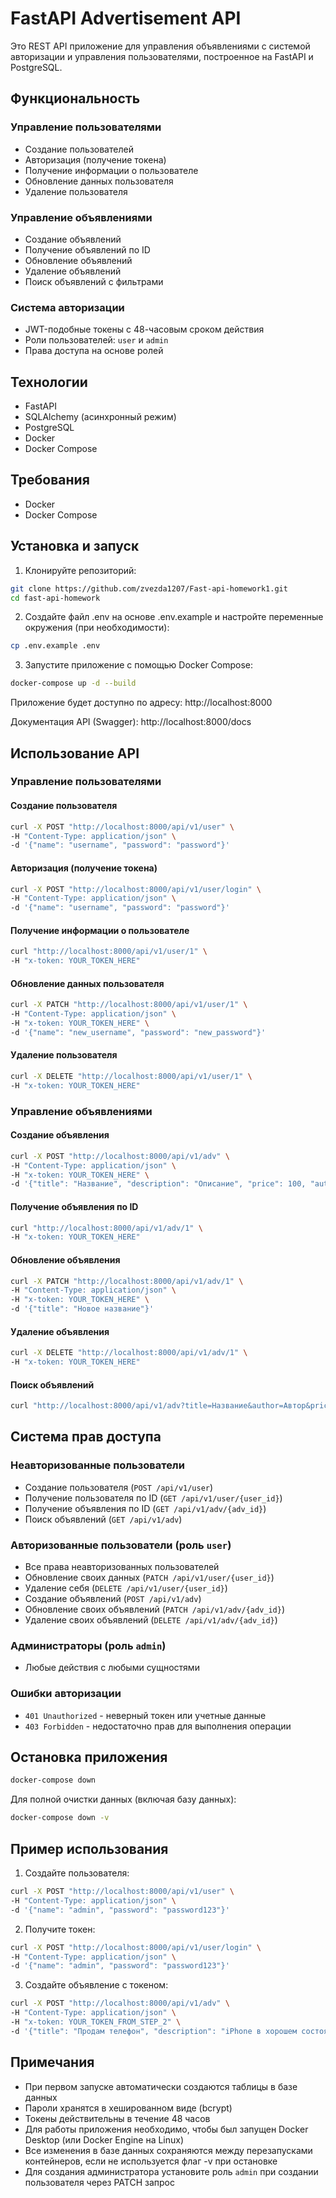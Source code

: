 # FastAPI Advertisement API

Это REST API приложение для управления объявлениями с системой авторизации и управления пользователями, построенное на FastAPI и PostgreSQL.

## Функциональность

### Управление пользователями
- Создание пользователей
- Авторизация (получение токена)
- Получение информации о пользователе
- Обновление данных пользователя
- Удаление пользователя

### Управление объявлениями
- Создание объявлений
- Получение объявлений по ID
- Обновление объявлений
- Удаление объявлений
- Поиск объявлений с фильтрами

### Система авторизации
- JWT-подобные токены с 48-часовым сроком действия
- Роли пользователей: `user` и `admin`
- Права доступа на основе ролей

## Технологии

- FastAPI
- SQLAlchemy (асинхронный режим)
- PostgreSQL
- Docker
- Docker Compose

## Требования

- Docker
- Docker Compose

## Установка и запуск

1. Клонируйте репозиторий:
   
```bash
git clone https://github.com/zvezda1207/Fast-api-homework1.git
cd fast-api-homework
```

2. Создайте файл .env на основе .env.example и настройте переменные окружения (при необходимости):


```bash
cp .env.example .env
```

3. Запустите приложение с помощью Docker Compose:

```bash
docker-compose up -d --build
```

Приложение будет доступно по адресу: http://localhost:8000

Документация API (Swagger): http://localhost:8000/docs

## Использование API

### Управление пользователями

#### Создание пользователя
```bash
curl -X POST "http://localhost:8000/api/v1/user" \
-H "Content-Type: application/json" \
-d '{"name": "username", "password": "password"}'
```

#### Авторизация (получение токена)
```bash
curl -X POST "http://localhost:8000/api/v1/user/login" \
-H "Content-Type: application/json" \
-d '{"name": "username", "password": "password"}'
```

#### Получение информации о пользователе
```bash
curl "http://localhost:8000/api/v1/user/1" \
-H "x-token: YOUR_TOKEN_HERE"
```

#### Обновление данных пользователя
```bash
curl -X PATCH "http://localhost:8000/api/v1/user/1" \
-H "Content-Type: application/json" \
-H "x-token: YOUR_TOKEN_HERE" \
-d '{"name": "new_username", "password": "new_password"}'
```

#### Удаление пользователя
```bash
curl -X DELETE "http://localhost:8000/api/v1/user/1" \
-H "x-token: YOUR_TOKEN_HERE"
```

### Управление объявлениями

#### Создание объявления
```bash
curl -X POST "http://localhost:8000/api/v1/adv" \
-H "Content-Type: application/json" \
-H "x-token: YOUR_TOKEN_HERE" \
-d '{"title": "Название", "description": "Описание", "price": 100, "author": "Автор"}'
```

#### Получение объявления по ID
```bash
curl "http://localhost:8000/api/v1/adv/1" \
-H "x-token: YOUR_TOKEN_HERE"
```

#### Обновление объявления
```bash
curl -X PATCH "http://localhost:8000/api/v1/adv/1" \
-H "Content-Type: application/json" \
-H "x-token: YOUR_TOKEN_HERE" \
-d '{"title": "Новое название"}'
```

#### Удаление объявления
```bash
curl -X DELETE "http://localhost:8000/api/v1/adv/1" \
-H "x-token: YOUR_TOKEN_HERE"
```

#### Поиск объявлений
```bash
curl "http://localhost:8000/api/v1/adv?title=Название&author=Автор&price_from=50&price_to=150"
```

## Система прав доступа

### Неавторизованные пользователи
- Создание пользователя (`POST /api/v1/user`)
- Получение пользователя по ID (`GET /api/v1/user/{user_id}`)
- Получение объявления по ID (`GET /api/v1/adv/{adv_id}`)
- Поиск объявлений (`GET /api/v1/adv`)

### Авторизованные пользователи (роль `user`)
- Все права неавторизованных пользователей
- Обновление своих данных (`PATCH /api/v1/user/{user_id}`)
- Удаление себя (`DELETE /api/v1/user/{user_id}`)
- Создание объявлений (`POST /api/v1/adv`)
- Обновление своих объявлений (`PATCH /api/v1/adv/{adv_id}`)
- Удаление своих объявлений (`DELETE /api/v1/adv/{adv_id}`)

### Администраторы (роль `admin`)
- Любые действия с любыми сущностями

### Ошибки авторизации
- `401 Unauthorized` - неверный токен или учетные данные
- `403 Forbidden` - недостаточно прав для выполнения операции

## Остановка приложения

```bash
docker-compose down
```
Для полной очистки данных (включая базу данных):

```bash
docker-compose down -v
```
## Пример использования

1. Создайте пользователя:
```bash
curl -X POST "http://localhost:8000/api/v1/user" \
-H "Content-Type: application/json" \
-d '{"name": "admin", "password": "password123"}'
```

2. Получите токен:
```bash
curl -X POST "http://localhost:8000/api/v1/user/login" \
-H "Content-Type: application/json" \
-d '{"name": "admin", "password": "password123"}'
```

3. Создайте объявление с токеном:
```bash
curl -X POST "http://localhost:8000/api/v1/adv" \
-H "Content-Type: application/json" \
-H "x-token: YOUR_TOKEN_FROM_STEP_2" \
-d '{"title": "Продам телефон", "description": "iPhone в хорошем состоянии", "price": 50000, "author": "Продавец"}'
```

## Примечания

- При первом запуске автоматически создаются таблицы в базе данных
- Пароли хранятся в хешированном виде (bcrypt)
- Токены действительны в течение 48 часов
- Для работы приложения необходимо, чтобы был запущен Docker Desktop (или Docker Engine на Linux)
- Все изменения в базе данных сохраняются между перезапусками контейнеров, если не используется флаг -v при остановке
- Для создания администратора установите роль `admin` при создании пользователя через PATCH запрос